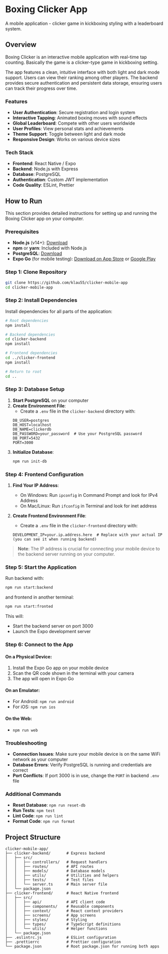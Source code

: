 # Boxing Clicker App

A mobile application - clicker game in kickboxing styling with a leaderboard system.

## Overview

Boxing Clicker is an interactive mobile application with real-time tap counting. Basically the game is a clicker-type game in kickboxing setting.

The app features a clean, intuitive interface with both light and dark mode support. Users can view their ranking among other players. The backend provides secure authentication and persistent data storage, ensuring users can track their progress over time.

### Features

- **User Authentication**: Secure registration and login system
- **Interactive Tapping**: Animated boxing moves with sound effects
- **Global Leaderboard**: Compete with other users worldwide
- **User Profiles**: View personal stats and achievements
- **Theme Support**: Toggle between light and dark mode
- **Responsive Design**: Works on various device sizes

### Tech Stack

- **Frontend**: React Native / Expo
- **Backend**: Node.js with Express
- **Database**: PostgreSQL
- **Authentication**: Custom JWT implementation
- **Code Quality**: ESLint, Prettier

## How to Run

This section provides detailed instructions for setting up and running the Boxing Clicker app on your computer.

### Prerequisites

- **Node.js** (v14+): [Download](https://nodejs.org/)
- **npm** or **yarn**: Included with Node.js
- **PostgreSQL**: [Download](https://www.postgresql.org/download/)
- **Expo Go** (for mobile testing): [Download on App Store](https://apps.apple.com/app/expo-go/id982107779) or [Google Play](https://play.google.com/store/apps/details?id=host.exp.exponent)

### Step 1: Clone Repository

```bash
git clone https://github.com/klau55/clicker-mobile-app
cd clicker-mobile-app
```

### Step 2: Install Dependencies

Install dependencies for all parts of the application:

```bash
# Root dependencies
npm install

# Backend dependencies
cd clicker-backend
npm install

# Frontend dependencies
cd ../clicker-frontend
npm install

# Return to root
cd ..
```

### Step 3: Database Setup

1. **Start PostgreSQL** on your computer
2. **Create Environment File**:
   - Create a `.env` file in the `clicker-backend` directory with:
   ```
   DB_USER=postgres
   DB_HOST=localhost
   DB_NAME=clickerdb
   DB_PASSWORD=your_password  # Use your PostgreSQL password
   DB_PORT=5432
   PORT=3000
   ```
3. **Initialize Database**:
   ```bash
   npm run init-db
   ```

### Step 4: Frontend Configuration

1. **Find Your IP Address**:
   - On Windows: Run `ipconfig` in Command Prompt and look for IPv4 Address
   - On Mac/Linux: Run `ifconfig` in Terminal and look for inet address
   
2. **Create Frontend Environment File**:
   - Create a `.env` file in the `clicker-frontend` directory with:
   ```
   DEVELOPMENT_IP=your.ip.address.here  # Replace with your actual IP (you can see it when running backend)
   ```

> **Note**: The IP address is crucial for connecting your mobile device to the backend server running on your computer.

### Step 5: Start the Application

Run backend with:

```bash
npm run start:backend
```

and frontend in another terminal:

```bash
npm run start:fronted
```

This will:
- Start the backend server on port 3000
- Launch the Expo development server

### Step 6: Connect to the App

#### On a Physical Device:
1. Install the Expo Go app on your mobile device
2. Scan the QR code shown in the terminal with your camera
3. The app will open in Expo Go

#### On an Emulator:
- For Android: `npm run android`
- For iOS: `npm run ios`

#### On the Web:
- `npm run web`

### Troubleshooting

- **Connection Issues**: Make sure your mobile device is on the same WiFi network as your computer
- **Database Errors**: Verify PostgreSQL is running and credentials are correct
- **Port Conflicts**: If port 3000 is in use, change the `PORT` in backend `.env` file

### Additional Commands

- **Reset Database**: `npm run reset-db`
- **Run Tests**: `npm test`
- **Lint Code**: `npm run lint`
- **Format Code**: `npm run format`

## Project Structure

```
clicker-mobile-app/
├── clicker-backend/       # Express backend
│   ├── src/
│   │   ├── controllers/   # Request handlers
│   │   ├── routes/        # API routes
│   │   ├── models/        # Database models
│   │   ├── utils/         # Utilities and helpers
│   │   ├── tests/         # Test files
│   │   └── server.ts      # Main server file
│   └── package.json
├── clicker-frontend/      # React Native frontend
│   ├── src/
│   │   ├── api/           # API client code
│   │   ├── components/    # Reusable components
│   │   ├── context/       # React context providers
│   │   ├── screens/       # App screens
│   │   ├── styles/        # Styling
│   │   ├── types/         # TypeScript definitions
│   │   └── utils/         # Helper functions
│   └── package.json
├── .eslintrc.js           # ESLint configuration
├── .prettierrc            # Prettier configuration
└── package.json           # Root package.json for running both apps
```
